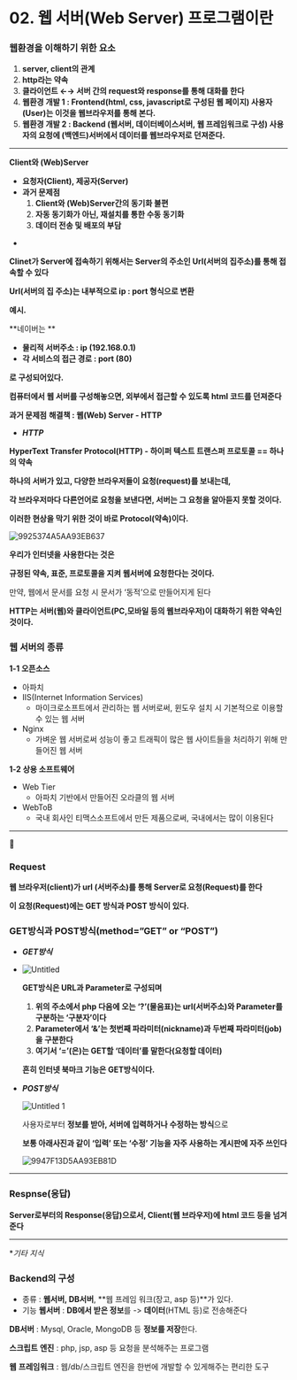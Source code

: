 # 02. 웹 서버(Web Server) 프로그램이란

### 웹환경을 이해하기 위한 요소

1. **server, client의 관계**
2. **http라는 약속**
3. **클라이언트 ←→ 서버 간의 request와 response를 통해 대화를 한다**
4. **웹환경 개발 1 : Frontend(html, css, javascript로 구성된 웹 페이지) 사용자(User)는 이것을 웹브라우저를 통해 본다.**
5. **웹환경 개발 2 : Backend (웹서버, 데이터베이스서버, 웹 프레임워크로 구성) 사용자의 요청에 (백엔드)서버에서 데이터를 웹브라우저로 던져준다.**

---

**Client와 (Web)Server**

- **요청자(Client), 제공자(Server)**
- **과거 문제점**
    1. **Client와 (Web)Server간의 동기화 불편**
    2. **자동 동기화가 아닌, 재설치를 통한 수동 동기화**
    3. **데이터 전송 및 배포의 부담**

*

**Clinet가 Server에 접속하기 위해서는 Server의 주소인 Url(서버의 집주소)를 통해 접속할 수 있다**

**Url(서버의 집 주소)는 내부적으로 ip : port 형식으로 변환**

**예시.**

**네이버는 ** 

- **물리적 서버주소 : ip (192.168.0.1)**
- **각 서비스의 접근 경로 : port (80)**

**로 구성되어있다.**

**컴퓨터에서 웹 서버를 구성해놓으면, 외부에서 접근할 수 있도록 html 코드를 던져준다**

**과거 문제점** **해결책 : 웹(Web) Server - HTTP**

- ***HTTP***

**HyperText Transfer Protocol(HTTP) - 하이퍼 텍스트 트랜스퍼 프로토콜 ==  하나의 약속**

**하나의 서버가 있고, 다양한 브라우저들이 요청(request)를 보내는데,**

**각 브라우저마다 다른언어로 요청을 보낸다면, 서버는 그 요청을 알아듣지 못할 것이다.**

**이러한 현상을 막기 위한 것이 바로 Protocol(약속)이다.**

![9925374A5AA93EB637](https://user-images.githubusercontent.com/80089860/157901055-596e123c-fadf-4d5a-ab8f-c94f8cb228e1.png)

**우리가 인터넷을 사용한다는 것은**

**규정된 약속, 표준, 프로토콜을 지켜 웹서버에 요청한다는 것이다.**

만약, 웹에서 문서를 요청 시 문서가 ‘동적’으로 만들어지게 된다

**HTTP는 서버(웹)와 클라이언트(PC,모바일 등의 웹브라우저)이 대화하기 위한 약속인 것이다.**

### **웹 서버의 종류**

**1-1 오픈소스**

- 아파치
- IIS(Internet Information Services)
    - 마이크로소프트에서 관리하는 웹 서버로써, 윈도우 설치 시 기본적으로 이용할 수 있는 웹 서버
- Nginx
    - 가벼운 웹 서버로써 성능이 좋고 트래픽이 많은 웹 사이트들을 처리하기 위해 만들어진 웹 서버

**1-2 상용 소프트웨어**

- Web Tier
    - 아파치 기반에서 만들어진 오라클의 웹 서버
- WebToB
    - 국내 회사인 티맥스소프트에서 만든 제품으로써, 국내에서는 많이 이용된다

---

📌

### Request

**웹 브라우저(client)가 url (서버주소)를 통해 Server로 요청(Request)를 한다**

**이 요청(Request)에는 GET 방식과  POST 방식이 있다.**

### GET방식과 POST방식(method=”GET” or “POST”)

- ***GET방식***
- 
    ![Untitled](https://user-images.githubusercontent.com/80089860/157901129-e2b1c53f-1d28-403c-94a5-7291b0be6c93.png)
    
    **GET방식은 URL과 Parameter로 구성되며**
    
    1. **위의 주소에서 php 다음에 오는 ‘?’(물음표)는 url(서버주소)와 Parameter를 구분하는 ‘구분자’이다**
    2. **Parameter에서 ‘&’는 첫번째 파라미터(nickname)과 두번째 파라미터(job)을 구분한다**
    3. **여기서 ‘=’(은)는 GET할 ‘데이터’를 말한다(요청할 데이터)**
    
    **흔히 인터넷 북마크 기능은 GET방식이다.**
    
- ***POST방식***

    ![Untitled 1](https://user-images.githubusercontent.com/80089860/157901160-32fdba93-9d12-4d73-a00d-422a7a7da0cc.png)

    
    사용자로부터 **정보를 받아, 서버에 입력하거나 수정하는 방식**으로
    
    **보통 아래사진과 같이 ‘입력’ 또는 ‘수정’ 기능을 자주 사용하는 게시판에 자주 쓰인다** 
    
    ![9947F13D5AA93EB81D](https://user-images.githubusercontent.com/80089860/157901317-3d370ab0-5a6d-476e-aa9e-5cead66c9164.png)
    
---

### Respnse(응답)

**Server로부터의 Response(응답)으로서,  Client(웹 브라우저)에 html 코드 등을 넘겨준다**

---

**기타 지식*

### Backend의 구성

- 종류 : **웹서버, DB서버**, **웹 프레임 워크(장고, asp 등)**가 있다.
- 기능 **웹서버** : **DB에서 받은 정보**를 -> **데이터**(HTML 등)로 전송해준다

**DB서버** : Mysql, Oracle, MongoDB 등 **정보를 저장**한다.

**스크립트** **엔진** : php, jsp, asp 등 요청을 분석해주는 프로그램

**웹** **프레임워크** : 웹/db/스크립트 엔진을 한번에 개발할 수 있게해주는 편리한 도구
